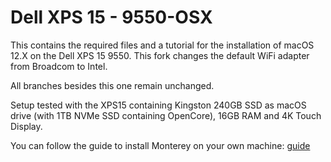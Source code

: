 # Dell XPS 15 - 9550-OSX
This contains the required files and a tutorial for the installation of macOS 12.X on the Dell XPS 15 9550. This fork changes the default WiFi adapter from Broadcom to Intel.

All branches besides this one remain unchanged.

Setup tested with the XPS15 containing Kingston 240GB SSD as macOS drive (with 1TB NVMe SSD containing OpenCore), 16GB RAM and 4K Touch Display.
  
You can follow the guide to install Monterey on your own machine: [guide][1]

[1]:  Tutorial_12.0.md
